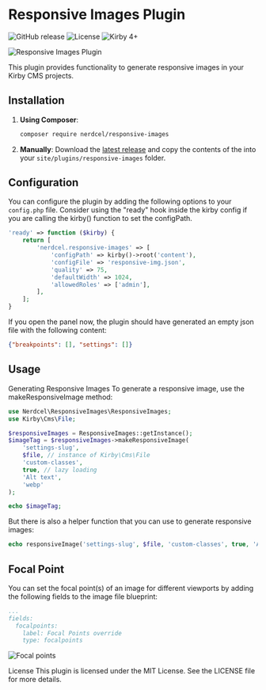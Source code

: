 # Responsive Images Plugin
![GitHub release](https://img.shields.io/github/release/nerdcel/kirby3-responsive-images.svg)
![License](https://img.shields.io/github/license/nerdcel/kirby3-responsive-images.svg)
![Kirby 4+](https://img.shields.io/badge/Kirby-4%2B-00a2ed)

![Responsive Images Plugin](docs/panel.png)

This plugin provides functionality to generate responsive images in your Kirby CMS projects.

## Installation

1. **Using Composer**:
   ```sh
   composer require nerdcel/responsive-images
    ```
2. **Manually**: Download the [latest release](https://github.com/nerdcel/kirby3-responsive-images/releases/latest)
    and copy the contents of the into your `site/plugins/responsive-images` folder.

## Configuration

You can configure the plugin by adding the following options to your `config.php` file. Consider using the "ready" hook inside the kirby config if you are
calling the kirby() function to set the configPath.

```php
'ready' => function ($kirby) {
    return [
        'nerdcel.responsive-images' => [
            'configPath' => kirby()->root('content'),
            'configFile' => 'responsive-img.json',
            'quality' => 75,
            'defaultWidth' => 1024,
            'allowedRoles' => ['admin'],
        ],
    ];
}
```

If you open the panel now, the plugin should have generated an empty json file with the following content:
```json
{"breakpoints": [], "settings": []}
```

## Usage
Generating Responsive Images
To generate a responsive image, use the makeResponsiveImage method:

```php
use Nerdcel\ResponsiveImages\ResponsiveImages;
use Kirby\Cms\File;

$responsiveImages = ResponsiveImages::getInstance();
$imageTag = $responsiveImages->makeResponsiveImage(
    'settings-slug',
    $file, // instance of Kirby\Cms\File
    'custom-classes',
    true, // lazy loading
    'Alt text',
    'webp'
);

echo $imageTag;
```

But there is also a helper function that you can use to generate responsive images:

```php
echo responsiveImage('settings-slug', $file, 'custom-classes', true, 'Alt text', 'webp');
```

## Focal Point
You can set the focal point(s) of an image for different viewports by adding the following fields to the image file blueprint:

```yaml
...
fields:
  focalpoints:
    label: Focal Points override
    type: focalpoints

```

![Focal points](docs/focalpoint-default.png)

License
This plugin is licensed under the MIT License. See the LICENSE file for more details.

